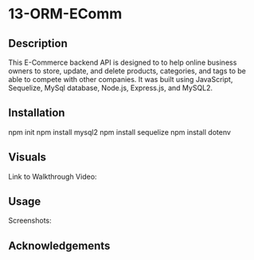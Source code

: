# 13-ORM-EComm

## Description
This E-Commerce backend API is designed to to help online business owners to store, update, and delete products, categories, and tags to be able to compete with other companies.  It was built using JavaScript, Sequelize, MySql database, Node.js, Express.js, and MySQL2.

## Installation
npm init
npm install mysql2
npm install sequelize
npm install dotenv

## Visuals
Link to Walkthrough Video:<br>

## Usage
Screenshots: <br>

## Acknowledgements
